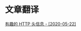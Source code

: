 # 文章翻译

[有趣的 HTTP 头信息 - [2020-05-22]]( https://github.com/LuckRain7/Knowledge-Sharing/blob/master/translate/http-header.md )

